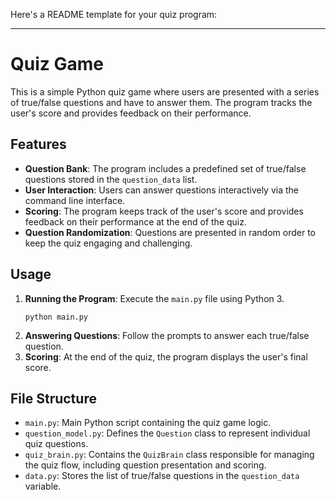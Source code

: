 Here's a README template for your quiz program:

---

# Quiz Game

This is a simple Python quiz game where users are presented with a series of true/false questions and have to answer them. The program tracks the user's score and provides feedback on their performance.

## Features

- **Question Bank**: The program includes a predefined set of true/false questions stored in the `question_data` list.
- **User Interaction**: Users can answer questions interactively via the command line interface.
- **Scoring**: The program keeps track of the user's score and provides feedback on their performance at the end of the quiz.
- **Question Randomization**: Questions are presented in random order to keep the quiz engaging and challenging.

## Usage

1. **Running the Program**: Execute the `main.py` file using Python 3.
   ```
   python main.py
   ```
2. **Answering Questions**: Follow the prompts to answer each true/false question.
3. **Scoring**: At the end of the quiz, the program displays the user's final score.

## File Structure

- `main.py`: Main Python script containing the quiz game logic.
- `question_model.py`: Defines the `Question` class to represent individual quiz questions.
- `quiz_brain.py`: Contains the `QuizBrain` class responsible for managing the quiz flow, including question presentation and scoring.
- `data.py`: Stores the list of true/false questions in the `question_data` variable.

